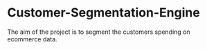 # Customer-Segmentation-Engine
The aim of the project is to segment the customers spending on ecommerce data.
